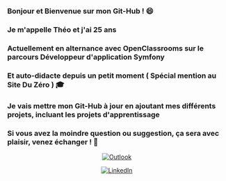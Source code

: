 ### Bonjour et Bienvenue sur mon Git-Hub ! :smile: 
### Je m'appelle Théo et j'ai 25 ans
### Actuellement en alternance avec OpenClassrooms sur le parcours Développeur d'application Symfony
### Et auto-didacte depuis un petit moment ( Spécial mention au Site Du Zéro ) :mortar_board: 
### Je vais mettre mon Git-Hub à jour en ajoutant mes différents projets, incluant les projets d'apprentissage
### Si vous avez la moindre question ou suggestion, ça sera avec plaisir, venez échanger ! :speech_balloon:
<a href="mailto:theo.michel2@outlook.fr" align="center">
	
![Outlook](https://img.shields.io/badge/Microsoft_Outlook-0078D4?style=for-the-badge&logo=microsoft-outlook&logoColor=white)
	
</a>	
<a align="center" href="https://www.linkedin.com/in/theo-michel/" target="_blank">	
	
![LinkedIn](https://img.shields.io/badge/linkedin-%230077B5.svg?style=for-the-badge&logo=linkedin&logoColor=white)
	
</a>
<!--
**theo-m14/theo-m14** is a ✨ _special_ ✨ repository because its `README.md` (this file) appears on your GitHub profile.
